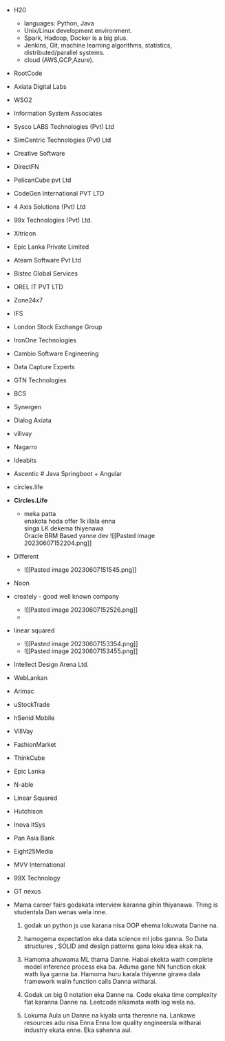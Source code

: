 - H20
	-   languages: Python, Java
	-   Unix/Linux development environment.
	-   Spark, Hadoop, Docker is a big plus.
	-   Jenkins, Git, machine learning algorithms, statistics, distributed/parallel systems.
	-   cloud (AWS,GCP,Azure).
- RootCode
- Axiata Digital Labs
- WSO2
- Information System Associates
- Sysco LABS Technologies (Pvt) Ltd
- SimCentric Technologies (Pvt) Ltd
- Creative Software
- DirectFN
- PelicanCube pvt Ltd
- CodeGen International PVT LTD
- 4 Axis Solutions (Pvt) Ltd
- 99x Technologies (Pvt) Ltd.
- Xitricon
- Epic Lanka Private Limited
- Ateam Software Pvt Ltd
- Bistec Global Services
- OREL IT PVT LTD
- Zone24x7
- IFS
- London Stock Exchange Group
- IronOne Technologies
- Cambio Software Engineering
- Data Capture Experts
- GTN Technologies
- BCS
- Synergen
- Dialog Axiata

- villvay
- Nagarro
- Ideabits
- Ascentic # Java Springboot + Angular

- circles.life
- **Circles.Life** 
	- meka patta  
	enakota hoda offer 1k illala enna  
	singa LK dekema thiyenawa  
	Oracle BRM Based yanne dev
	![[Pasted image 20230607152204.png]]
	
- Different
	- ![[Pasted image 20230607151545.png]]
 - Noon
 - creately - good well known company
	 - ![[Pasted image 20230607152526.png]]
	 - 


- linear squared
	- ![[Pasted image 20230607153354.png]]
	- ![[Pasted image 20230607153455.png]]
- Intellect Design Arena Ltd.
- WebLankan
- Arimac
- uStockTrade
- hSenid Mobile
- VillVay
- FashionMarket
- ThinkCube
- Epic Lanka
- N-able
- Linear Squared
- Hutchison
- Inova ItSys
- Pan Asia Bank
- Eight25Media
- MVV International
- 99X Technology

- GT nexus









- Mama career fairs godakata interview karanna gihin thiyanawa. Thing is studentsla Dan wenas wela inne.  
  
	1. godak un python js use karana nisa OOP ehema lokuwata Danne na.  
  
	1. hamogema expectation eka data science ml jobs ganna. So Data structures , SOLID and design patterns gana loku idea ekak na.  
  
	1. Hamoma ahuwama ML thama Danne. Habai ekekta wath complete model inference process eka ba. Aduma gane NN function ekak wath liya ganna ba. Hamoma huru karala thiyenne girawa dala framework walin function calls Danna witharai.  
  
	1. Godak un big 0 notation eka Danne na. Code ekaka time complexity flat karanna Danne na. Leetcode nikamata wath log wela na.  
  
	1. Lokuma Aula un Danne na kiyala unta therenne na. Lankawe resources adu nisa Enna Enna low quality engineersla witharai industry ekata enne. Eka sahenna aul.
